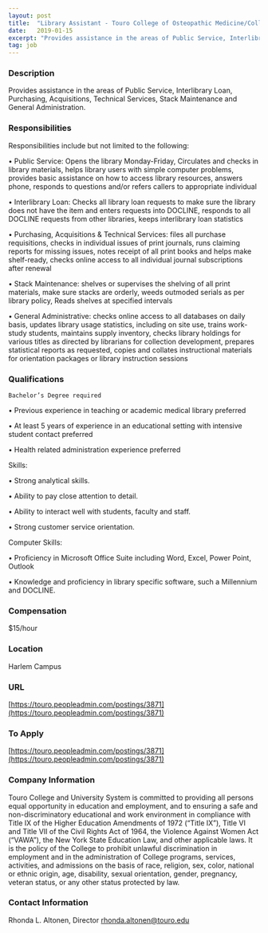 ```yaml
---
layout: post
title:  "Library Assistant - Touro College of Osteopathic Medicine/College of Pharmacy"
date:   2019-01-15
excerpt: "Provides assistance in the areas of Public Service, Interlibrary Loan, Purchasing, Acquisitions, Technical Services, Stack Maintenance and General Administration."
tag: job
---
```


### Description   

Provides assistance in the areas of Public Service, Interlibrary Loan, Purchasing, Acquisitions, Technical Services, Stack Maintenance and General Administration.


### Responsibilities   

Responsibilities include but not limited to the following:

• 	Public Service: Opens the library Monday-Friday, Circulates and checks in library materials, helps library users with simple computer problems, provides basic assistance on how to access library resources, answers phone, responds to questions and/or refers callers to appropriate individual

• 	Interlibrary Loan: Checks all library loan requests to make sure the library does not have the item and enters requests into DOCLINE, responds to all DOCLINE requests from other libraries, keeps interlibrary loan statistics

• 	Purchasing, Acquisitions & Technical Services: files all purchase requisitions, checks in individual issues of print journals, runs claiming reports for missing issues, notes receipt of all print books and helps make shelf-ready, checks online access to all individual journal subscriptions after renewal

• 	Stack Maintenance: shelves or supervises the shelving of all print materials, make sure stacks are orderly, weeds outmoded serials as per library policy, Reads shelves at specified intervals

• 	General Administrative: checks online access to all databases on daily basis,
updates library usage statistics, including on site use, trains work-study students, maintains supply inventory, checks library holdings for various titles as directed by librarians for collection development, prepares statistical reports as requested, copies and collates instructional materials for orientation packages or library instruction sessions


### Qualifications   

	Bachelor’s Degree required

• 	Previous experience in teaching or academic medical library preferred

• 	At least 5 years of experience in an educational setting with intensive student contact preferred

• 	Health related administration experience preferred

Skills:

• 	Strong analytical skills.

• 	Ability to pay close attention to detail.

• 	Ability to interact well with students, faculty and staff.

• 	Strong customer service orientation.

Computer Skills:

• 	Proficiency in Microsoft Office Suite including Word, Excel, Power Point, Outlook

• 	Knowledge and proficiency in library specific software, such a Millennium and DOCLINE.


### Compensation   

$15/hour


### Location   

Harlem Campus


### URL   

[https://touro.peopleadmin.com/postings/3871](https://touro.peopleadmin.com/postings/3871)

### To Apply   

[https://touro.peopleadmin.com/postings/3871](https://touro.peopleadmin.com/postings/3871)


### Company Information   

Touro College and University System is committed to providing all persons equal opportunity in education and employment, and to ensuring a safe and non-discriminatory educational and work environment in compliance with Title IX of the Higher Education Amendments of 1972 (“Title IX”), Title VI and Title VII of the Civil Rights Act of 1964, the Violence Against Women Act (“VAWA”), the New York State Education Law, and other applicable laws. It is the policy of the College to prohibit unlawful discrimination in employment and in the administration of College programs, services, activities, and admissions on the basis of race, religion, sex, color, national or ethnic origin, age, disability, sexual orientation, gender, pregnancy, veteran status, or any other status protected by law.


### Contact Information   

Rhonda L. Altonen, Director 
rhonda.altonen@touro.edu

